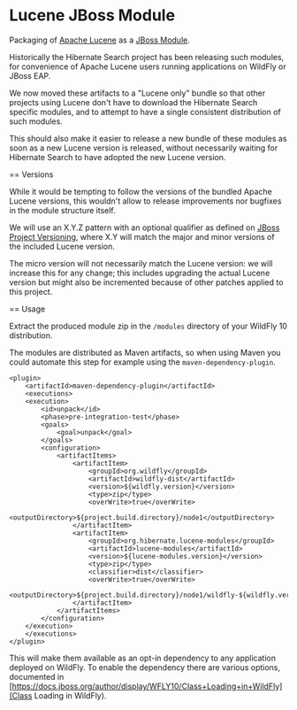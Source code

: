 Lucene JBoss Module
===================

Packaging of [Apache Lucene](http://lucene.apache.org) as a [JBoss Module](https://docs.jboss.org/author/display/MODULES/Home).

Historically the Hibernate Search project has been releasing such modules, for convenience of Apache Lucene
users running applications on WildFly or JBoss EAP.

We now moved these artifacts to a "Lucene only" bundle so that other projects using Lucene don't have to
download the Hibernate Search specific modules, and to attempt to have a single consistent distribution
of such modules.

This should also make it easier to release a new bundle of these modules as soon as a new Lucene version
is released, without necessarily waiting for Hibernate Search to have adopted the new Lucene version.

== Versions

While it would be tempting to follow the versions of the bundled Apache Lucene versions,
this wouldn't allow to release improvements nor bugfixes in the module structure itself.

We will use an X.Y.Z pattern with an optional qualifier as defined on [JBoss Project Versioning](https://developer.jboss.org/wiki/JBossProjectVersioning), where X.Y will match the major and minor versions of the included Lucene version.

The micro version will not necessarily match the Lucene version: we will increase this for any change;
this includes upgrading the actual Lucene version but might also be incremented because of other patches
applied to this project.

== Usage

Extract the produced module zip in the `/modules` directory of your WildFly 10 distribution.

The modules are distributed as Maven artifacts, so when using Maven you could automate this step
for example using the `maven-dependency-plugin`.

	<plugin>
	    <artifactId>maven-dependency-plugin</artifactId>
	    <executions>
		<execution>
		    <id>unpack</id>
		    <phase>pre-integration-test</phase>
		    <goals>
		        <goal>unpack</goal>
		    </goals>
		    <configuration>
		        <artifactItems>
		            <artifactItem>
		                <groupId>org.wildfly</groupId>
		                <artifactId>wildfly-dist</artifactId>
		                <version>${wildfly.version}</version>
		                <type>zip</type>
		                <overWrite>true</overWrite>
		                <outputDirectory>${project.build.directory}/node1</outputDirectory>
		            </artifactItem>
		            <artifactItem>
		                <groupId>org.hibernate.lucene-modules</groupId>
		                <artifactId>lucene-modules</artifactId>
		                <version>${lucene-modules.version}</version>
		                <type>zip</type>
		                <classifier>dist</classifier>
		                <overWrite>true</overWrite>
		                <outputDirectory>${project.build.directory}/node1/wildfly-${wildfly.version}/modules</outputDirectory>
		            </artifactItem>
		        </artifactItems>
		    </configuration>
		</execution>
	    </executions>
	</plugin>

This will make them available as an opt-in dependency to any application deployed on WildFly.
To enable the dependency there are various options, documented in [https://docs.jboss.org/author/display/WFLY10/Class+Loading+in+WildFly](Class Loading in WildFly).


